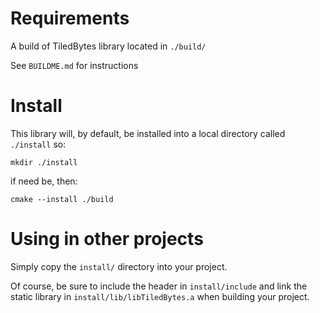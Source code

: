 # Requirements

A build of TiledBytes library located in `./build/`

See `BUILDME.md` for instructions


# Install

This library will, by default, be installed into a local directory called `./install` so:

    mkdir ./install

if need be, then:

    cmake --install ./build


# Using in other projects

Simply copy the `install/` directory into your project.

Of course, be sure to include the header in `install/include` and link the static library in 
`install/lib/libTiledBytes.a` when building your project.
